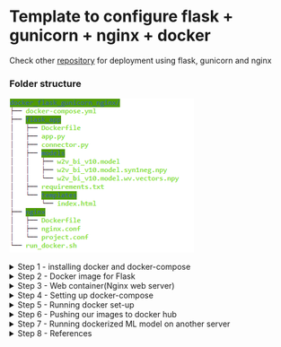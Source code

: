 # Template to configure flask + gunicorn + nginx + docker
Check other [repository](https://github.com/deekshakoul/Production-Deployment-ML-Model) for deployment using flask, gunicorn and nginx

### Folder structure ###
![](others/docker.png)


<details><summary> Step 1 - installing docker and docker-compose </summary>

```
[Docker installation](https://docs.docker.com/engine/install/ubuntu/\#install-using-the-repository)
[Install Compose on Linux systems](https://docs.docker.com/compose/install/\#install-compose-on-linux-systems)
```
  
</details>


<details><summary>Step 2 - Docker image for Flask </summary>
  
```
.
├── flask_app 
   ├── app.py          
   ├── connector.py
   ├── models/
   ├── templates/
   └── **Dockerfile**
```
 
* Create a flask app - app.py, a WSGI interface - connector.py.
* A model folder that contains files related to your ML model and templates folder that conatins index.html which renders UI fro our ML model.
* Both the above points have already been covered [here.](https://github.com/deekshakoul/Production-Deployment-ML-Model)  
* New thing - Dockerfile
  * Create a docker image for flask - Dockerfile
  * Create a requirements.txt that will cotain all the packages that need to be installed - flask, gunicorn, gensim.
</details>

<details><summary> Step 3 - Web container(Nginx web server)  </summary>
 
```
├── nginx
   ├── nginx.conf          
   ├── project.conf
   └── Dockerfile  
```
 * nginx.conf - basic configuration setup file of nginx( can be found in /etc/nginx/)
 * project.conf - this is our nginx config setup file. Quite similar to what was done in earlier [repo](https://github.com/deekshakoul/Production-Deployment-ML-Model). The change to note here is argument **proxy_pass** which is set now as ` http://flask_app:8000;`, thus, pointing your Nginx configuration to the flask project. Since the flask container is called flask_app (in Step 2.)
   * This file also metions the port at which finally our app will run i.e port 80.
 * Dockerfile - Deletes the default config files of nginx and replace it our nginx.conf and proj.conf
</details>


<details><summary>Step 4 - Setting up docker-compose </summary>
 
We have 2 Dockerfiles: one for Flask + Gunicorn, and another for Nginx, inorder to communicate between them, we create a docker-compose.yaml file in our main folder.<br/>
* The docker-compose file has two services -  flask_app and nginx.
* flask_app executes gunicorn that eventually runs our flask app and translates to port 5000
* nginx conatiner runs on port 80 and is dependent on launch of flask_app first.
* In both services, have added **image** as docker_hub_id/<repo_name>. This will be useful when we push these container to our docker hub repo.

</details>


<details> <summary> Step 5 - Running docker set-up</summary>

 ```
docker-compose rm -fs
docker-compose up --build -d
```
- [ ] Run by `bash run_docker.sh`
- [ ] We have succesfully dockerize the container and its good to run on server_ip:80. 
- [ ] Now will move ahead to see how you can deploy docker to any other server.
</details>

<details><summary> Step 6 - Pushing our images to docker hub </summary>
 
 * Create a account on docker hub and note your docker_hub_id
 * login docker hub in your server via `sudo docker login -u "user_id" -p "password" docker.io`
 * sudo docker-compose push
      * There will be two repos create in your  docker_hub_id namely fask_app and nginx, that is why it was import to set "image" argument in docker-compose.
 </details>
 
<details><summary> Step 7 - Running dockerized ML model on another server </summary>
 
 - [ ] login to new server and install docker and docker-compose from Step 1.
 - [ ] login in docker hub from this server
 - [ ] sudo docker-compose pull
 - [ ] create a newfolder and create a new docker-compose.yaml file for this server. This file will not be same as we used earlier, this one would be really simple that would just instruct docker to run the named services on ports mentioned. I have added this file as well under new_server folder. Notice there are no **builds, restart** arguments in this file.
 - [ ] sudo docker-compose up 
 
 > **Finally, our app will now run at new_server_ip:80** 

- [ ] Following commands can be run to restart fresh docker-compose:
```
sudo docker-compose stop
sudo docker-compose rm -f
sudo docker-compose pull   
sudo docker-compose up 
```
 
 </details>
 
<details><summary> Step 8 - References </summary>

* [How to deploy ML models using Flask + Gunicorn + Nginx + Docker](https://towardsdatascience.com/how-to-deploy-ml-models-using-flask-gunicorn-nginx-docker-9b32055b3d0)
* [Downloading images with docker-compose](https://medium.com/analytics-vidhya/how-to-understand-downloading-images-with-docker-compose-236e323e541) 
 
